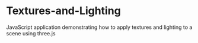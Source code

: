 # Textures-and-Lighting
JavaScript application demonstrating how to apply textures and lighting to a scene using three.js
